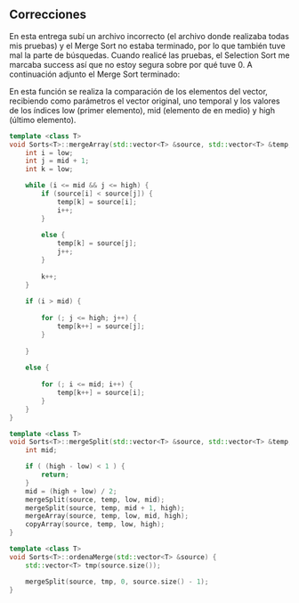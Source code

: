 ## Correcciones
En esta entrega subí un archivo incorrecto (el archivo donde realizaba todas mis pruebas) y el Merge Sort no estaba terminado, por lo que también tuve mal la parte de búsquedas. Cuando realicé las pruebas, el Selection Sort me marcaba success así que no estoy segura sobre por qué tuve 0. A continuación adjunto el Merge Sort terminado:

En esta función se realiza la comparación de los elementos del vector, recibiendo como parámetros el vector original, uno temporal y los valores de los índices low (primer elemento), mid (elemento de en medio) y high (último elemento).

```c++
template <class T>
void Sorts<T>::mergeArray(std::vector<T> &source, std::vector<T> &temp, int low, int mid, int high) {
    int i = low;
    int j = mid + 1;
    int k = low;

    while (i <= mid && j <= high) {
        if (source[i] < source[j]) {
            temp[k] = source[i];
            i++;
        }
        
        else {
            temp[k] = source[j];
            j++;
        }
        
        k++;
    }
    
    if (i > mid) {
        
        for (; j <= high; j++) {
            temp[k++] = source[j];
        }
        
    }
    
    else {
        
        for (; i <= mid; i++) {
            temp[k++] = source[i];
        }
    }
}

```

```c++
template <class T>
void Sorts<T>::mergeSplit(std::vector<T> &source, std::vector<T> &temp, int low, int high) {
    int mid;

    if ( (high - low) < 1 ) {
        return;
    }
    mid = (high + low) / 2;
    mergeSplit(source, temp, low, mid);
    mergeSplit(source, temp, mid + 1, high);
    mergeArray(source, temp, low, mid, high);
    copyArray(source, temp, low, high);
}
```

```c++
template <class T>
void Sorts<T>::ordenaMerge(std::vector<T> &source) {
    std::vector<T> tmp(source.size());

    mergeSplit(source, tmp, 0, source.size() - 1);
}
```
